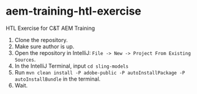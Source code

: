 # aem-training-htl-exercise
HTL Exercise for C&amp;T AEM Training

1. Clone the repository.
2. Make sure author is up.
3. Open the repository in IntelliJ: `File -> New -> Project From Existing Sources`.
4. In the IntelliJ Terminal, input `cd sling-models`
5. Run `mvn clean install -P adobe-public -P autoInstallPackage -P autoInstallBundle` in the terminal.
6. Wait.
